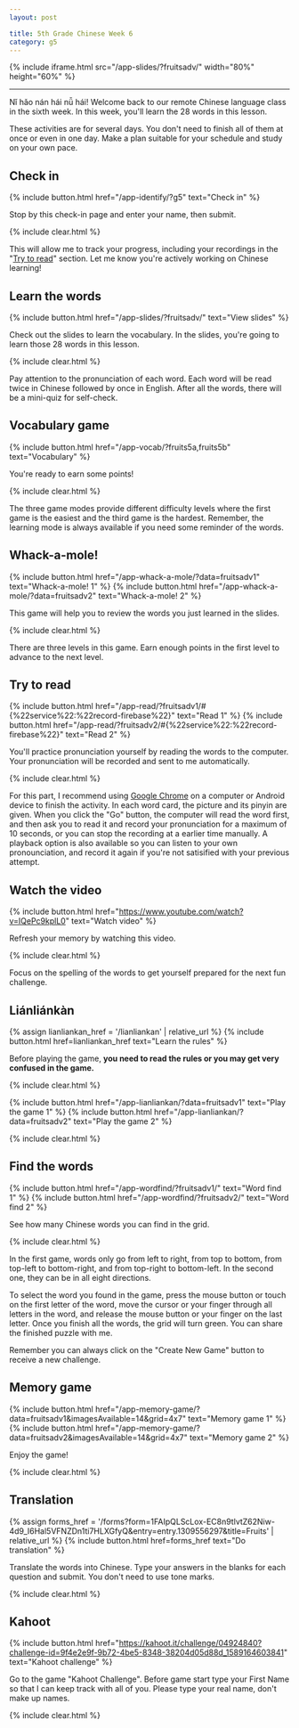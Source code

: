 ```yaml
---
layout: post

title: 5th Grade Chinese Week 6
category: g5
---
```


{% include iframe.html src="/app-slides/?fruitsadv/" width="80%" height="60%" %}

---

Nǐ hǎo nán hái nǚ hái! Welcome back to our remote Chinese language class in the sixth week. In this week, you'll learn the 28 words in this lesson.

These activities are for several days. You don't need to finish all of them at once or even in one day. Make a plan suitable for your schedule and study on your own pace.

## Check in

{% include button.html href="/app-identify/?g5" text="Check in" %}

Stop by this check-in page and enter your name, then submit.

{% include clear.html %}

This will allow me to track your progress, including your recordings in the "[Try to read](#try-to-read)" section. Let me know you're actively working on Chinese learning!

## Learn the words

{% include button.html href="/app-slides/?fruitsadv/" text="View slides" %}

Check out the slides to learn the vocabulary. In the slides, you're going to learn those 28 words in this lesson.

{% include clear.html %}

Pay attention to the pronunciation of each word. Each word will be read twice in Chinese followed by once in English. After all the words, there will be a mini-quiz for self-check.

## Vocabulary game

{% include button.html href="/app-vocab/?fruits5a,fruits5b" text="Vocabulary" %}

You're ready to earn some points!

{% include clear.html %}

The three game modes provide different difficulty levels where the first game is the easiest and the third game is the hardest. Remember, the learning mode is always available if you need some reminder of the words.

## Whack-a-mole!

{% include button.html href="/app-whack-a-mole/?data=fruitsadv1" text="Whack-a-mole! 1" %} {% include button.html href="/app-whack-a-mole/?data=fruitsadv2" text="Whack-a-mole! 2" %}

This game will help you to review the words you just learned in the slides.

{% include clear.html %}

There are three levels in this game. Earn enough points in the first level to advance to the next level.

## Try to read

{% include button.html href="/app-read/?fruitsadv1/#{%22service%22:%22record-firebase%22}" text="Read 1" %} {% include button.html href="/app-read/?fruitsadv2/#{%22service%22:%22record-firebase%22}" text="Read 2" %}

You'll practice pronunciation yourself by reading the words to the computer. Your pronunciation will be recorded and sent to me automatically.

{% include clear.html %}

For this part, I recommend using [Google Chrome][chrome] on a computer or Android device to finish the activity. In each word card, the picture and its pinyin are given. When you click the "Go" button, the computer will read the word first, and then ask you to read it and record your pronunciation for a maximum of 10 seconds, or you can stop the recording at a earlier time manually. A playback option is also available so you can listen to your own pronounciation, and record it again if you're not satisified with your previous attempt.

## Watch the video

{% include button.html href="https://www.youtube.com/watch?v=IQePc9kplL0" text="Watch video" %}

Refresh your memory by watching this video.

{% include clear.html %}

Focus on the spelling of the words to get yourself prepared for the next fun challenge.

## Liánliánkàn

{% assign lianliankan_href = '/lianliankan' | relative_url %}
{% include button.html href=lianliankan_href text="Learn the rules" %}

Before playing the game, **you need to read the rules or you may get very confused in the game.**

{% include clear.html %}

{% include button.html href="/app-lianliankan/?data=fruitsadv1" text="Play the game 1" %} {% include button.html href="/app-lianliankan/?data=fruitsadv2" text="Play the game 2" %}

{% include clear.html %}

## Find the words

{% include button.html href="/app-wordfind/?fruitsadv1/" text="Word find 1" %} {% include button.html href="/app-wordfind/?fruitsadv2/" text="Word find 2" %}

See how many Chinese words you can find in the grid.

{% include clear.html %}

In the first game, words only go from left to right, from top to bottom, from top-left to bottom-right, and from top-right to bottom-left. In the second one, they can be in all eight directions.

To select the word you found in the game, press the mouse button or touch on the first letter of the word, move the cursor or your finger through all letters in the word, and release the mouse button or your finger on the last letter. Once you finish all the words, the grid will turn green. You can share the finished puzzle with me.

Remember you can always click on the "Create New Game" button to receive a new challenge.

## Memory game

{% include button.html href="/app-memory-game/?data=fruitsadv1&imagesAvailable=14&grid=4x7" text="Memory game 1" %} {% include button.html href="/app-memory-game/?data=fruitsadv2&imagesAvailable=14&grid=4x7" text="Memory game 2" %}

Enjoy the game!

{% include clear.html %}

## Translation

{% assign forms_href = '/forms?form=1FAIpQLScLox-EC8n9tlvtZ62Niw-4d9_I6Hal5VFNZDn1ti7HLXGfyQ&entry=entry.1309556297&title=Fruits' | relative_url %}
{% include button.html href=forms_href text="Do translation" %}

Translate the words into Chinese. Type your answers in the blanks for each question and submit. You don't need to use tone marks.

{% include clear.html %}

## Kahoot

{% include button.html href="https://kahoot.it/challenge/04924840?challenge-id=9f4e2e9f-9b72-4be5-8348-38204d05d88d_1589164603841" text="Kahoot challenge" %}

Go to the game "Kahoot Challenge". Before game start type your First Name so that I can keep track with all of you. Please type your real name, don't make up names.

{% include clear.html %}

[chrome]: https://www.google.com/intl/en/chrome/
